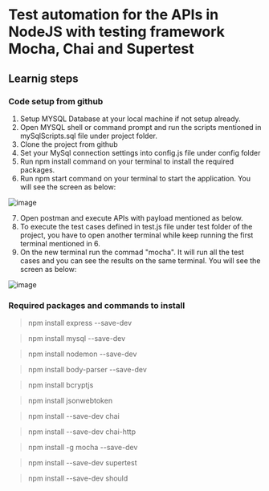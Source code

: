 # Test automation for the APIs in NodeJS with testing framework Mocha, Chai and Supertest

## Learnig steps


### Code setup from github

1. Setup MYSQL Database at your local machine if not setup already.
2. Open MYSQL shell or command prompt and run the scripts mentioned in mySqlScripts.sql file under project folder.
3. Clone the project from github
4. Set your MySql connection settings into config.js file under config folder
5. Run npm install command on your terminal to install the required packages.
6. Run npm start command on your terminal to start the application. You will see the screen as below:

![image](https://user-images.githubusercontent.com/84455469/127320266-4d31ea2a-db11-414b-a3b1-a58050ae9b41.png)

7. Open postman and execute APIs with payload mentioned as below. 
8. To execute the test cases defined in test.js file under test folder of the project, you have to open another terminal while keep running the first terminal mentioned in 6.
9. On the new terminal run the commad "mocha". It will run all the test cases and you can see the results on the same terminal. You will see the screen as below:

![image](https://user-images.githubusercontent.com/84455469/127320378-981bb489-0fdf-49de-9996-975f45a52aaf.png)


### Required packages and commands to install
> npm install express --save-dev

> npm install mysql --save-dev

> npm install nodemon --save-dev

> npm install body-parser --save-dev

> npm install bcryptjs

> npm install jsonwebtoken

> npm install --save-dev chai

> npm install --save-dev chai-http 

> npm install -g mocha --save-dev

> npm install --save-dev supertest

> npm install --save-dev should
